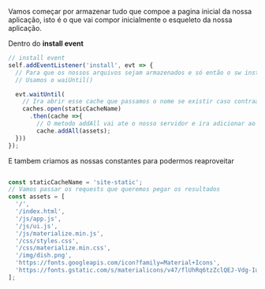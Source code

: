 Vamos começar por armazenar tudo que compoe a pagina inicial da nossa aplicação, isto é o que vai compor inicialmente o esqueleto da nossa aplicação.

Dentro do **install event**

```javascript
// install event
self.addEventListener('install', evt => {
  // Para que os nossos arquivos sejam armazenados e só então o sw instalado
  // Usamos o waiUntil()

  evt.waitUntil(
    // Ira abrir esse cache que passamos o nome se existir caso contraario ira criar e abrir
    caches.open(staticCacheName)
      .then(cache =>{
        // O metodo addAll vai ate o nosso servidor e ira adicionar ao cache a lista de requests que queremos as respostas
        cache.addAll(assets);
  }))
});

```
E tambem criamos as nossas constantes para podermos reaproveitar

```javascript

const staticCacheName = 'site-static';
// Vamos passar os requests que queremos pegar os resultados
const assets = [
  '/',
  '/index.html',
  '/js/app.js',
  '/js/ui.js',
  '/js/materialize.min.js',
  '/css/styles.css',
  '/css/materialize.min.css',
  '/img/dish.png',
  'https://fonts.googleapis.com/icon?family=Material+Icons',
  'https://fonts.gstatic.com/s/materialicons/v47/flUhRq6tzZclQEJ-Vdg-IuiaDsNcIhQ8tQ.woff2'
];
```